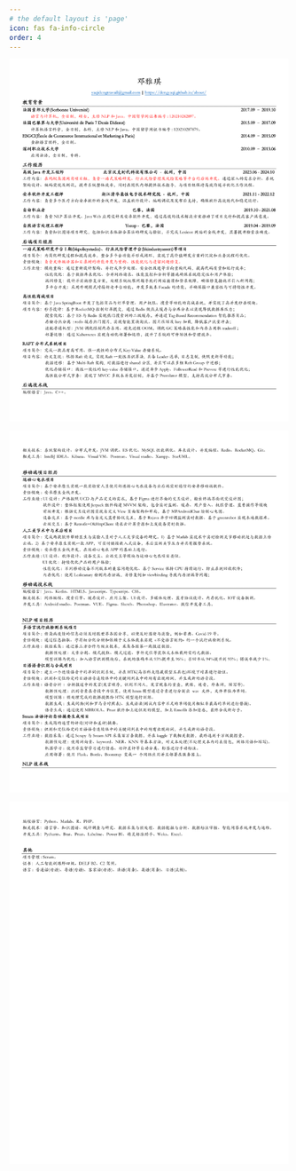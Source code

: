 ```yaml
---
# the default layout is 'page'
icon: fas fa-info-circle
order: 4
---
```


![完整简历1](/assets/img/about/my_cv-1.png)

![完整简历2](/assets/img/about/my_cv-2.png)

![完整简历3](/assets/img/about/my_cv-3.png)
